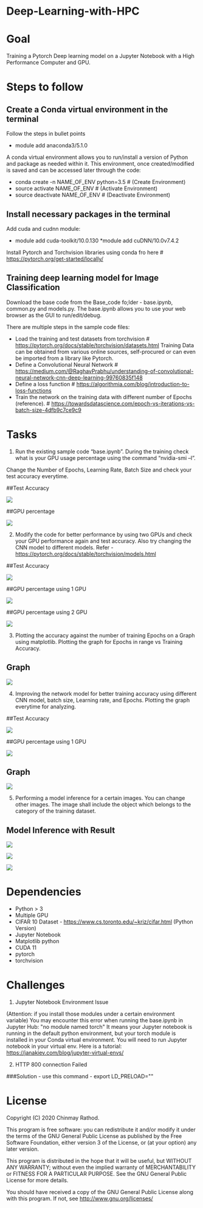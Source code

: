 # Deep-Learning-with-HPC

# Goal
Training a Pytorch Deep learning model on a Jupyter Notebook with a High Performance Computer and GPU.

# Steps to follow

## Create a Conda virtual environment in the terminal

Follow the steps in bullet points
* module add anaconda3/5.1.0

A conda virtual environment allows you to run/install a version of Python and package as needed within it.
This environment, once created/modified is saved and can be accessed later through the code:

* conda create -n NAME_OF_ENV python=3.5                       # (Create Environment)
* source activate NAME_OF_ENV                                  # (Activate Environment)
* source deactivate NAME_OF_ENV                                # (Deactivate Environment)

## Install necessary packages in the terminal
Add cuda and cudnn module:

* module add cuda-toolkit/10.0.130
*module add cuDNN/10.0v7.4.2

Install Pytorch and Torchvision libraries using conda fro here  # https://pytorch.org/get-started/locally/

## Training deep learning model for Image Classification

Download the base code from the Base_code fo;lder -  base.ipynb, common.py and models.py. The base.ipynb allows you to use your web browser as the GUI to run/edit/debug.


There are multiple steps in the sample code files:

*	Load the training and test datasets from torchvision        # https://pytorch.org/docs/stable/torchvision/datasets.html
Training Data can be obtained from various online sources, self-procured or can even be imported from a library like Pytorch.
*	Define a Convolutional Neural Network                       # https://medium.com/@RaghavPrabhu/understanding-of-convolutional-neural-network-cnn-deep-learning-99760835f148
*	Define a loss function                                      # https://algorithmia.com/blog/introduction-to-loss-functions      
*	Train the network on the training data with different number of Epochs (reference).  # https://towardsdatascience.com/epoch-vs-iterations-vs-batch-size-4dfb9c7ce9c9


# Tasks 

1) Run the existing sample code “base.ipynb”. During the training check what is your GPU usage percentage using the command “nvidia-smi –l”.

Change the Number of Epochs, Learning Rate, Batch Size and check your test accuracy everytime.

##Test Accuracy

![](Images/image1.png)

##GPU percentage

![](Images/image2.png)

2) Modify the code for better performance by using two GPUs and check your GPU performance again and test accuracy. Also try changing the CNN model to different models. Refer - https://pytorch.org/docs/stable/torchvision/models.html 

##Test Accuracy

![](Images/image3.png)

##GPU percentage using 1 GPU

![](Images/image4.png)

##GPU percentage using 2 GPU

![](Images/image5.png)

3) Plotting the accuracy against the number of training Epochs on a Graph using matplotlib. Plotting the graph for Epochs in range vs Training Accuracy. 

## Graph

![](Images/image6.png)

4) Improving the network model for better training accuracy using different CNN model, batch size, Learning rate, and Epochs. Plotting the graph everytime for analyzing.

##Test Accuracy

![](Images/image7.png)

##GPU percentage using 1 GPU

![](Images/image8.png)

## Graph

![](Images/image9.png)

5) Performing a model inference for a certain images. You can change other images. The image shall include the object which belongs to the category of the training dataset.

## Model Inference with Result

![](Images/image10.png)

![](Images/image11.png)

![](Images/image12.png)

# Dependencies

* Python > 3
* Multiple GPU 
* CIFAR 10 Dataset - https://www.cs.toronto.edu/~kriz/cifar.html (Python Version)
* Jupyter Notebook
* Matplotlib python
* CUDA 11
* pytorch
* torchvision

# Challenges

1) Jupyter Notebook Environment Issue

(Attention: if you install those modules under a certain environment variable)
You may encounter this error when running the base.ipynb in Jupyter Hub:
"no module named torch"
It means your Jupyter notebook is running in the default python environment, but your torch module is installed in your Conda virtual environment. You will need to run Jupyter notebook in your virtual env.
Here is a tutorial: https://janakiev.com/blog/jupyter-virtual-envs/

2) HTTP 800 connection Failed

###Solution - use this command -  export LD_PRELOAD=""

# License
Copyright (C) 2020 Chinmay Rathod.

This program is free software: you can redistribute it and/or modify it under the terms of the GNU General Public License as published by the Free Software Foundation, either version 3 of the License, or (at your option) any later version.

This program is distributed in the hope that it will be useful, but WITHOUT ANY WARRANTY; without even the implied warranty of MERCHANTABILITY or FITNESS FOR A PARTICULAR PURPOSE. See the GNU General Public License for more details.

You should have received a copy of the GNU General Public License along with this program. If not, see http://www.gnu.org/licenses/

